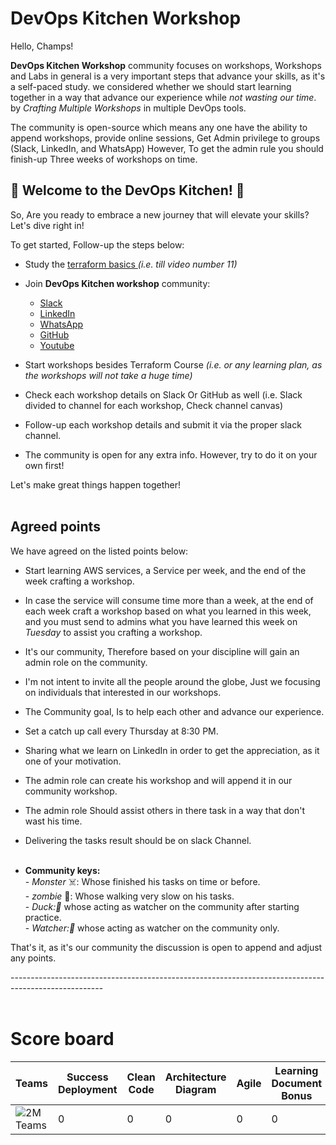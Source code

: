 # DevOps Kitchen Workshop

Hello, Champs!

**DevOps Kitchen Workshop** community focuses on workshops, Workshops and Labs in general is a very important steps that advance your skills, as it's a self-paced study. we considered whether we should start learning together in a way that advance our experience while *_not wasting our time_*. by *_Crafting Multiple Workshops_* in multiple DevOps tools.

The community is open-source which means any one have the ability to append workshops, provide online sessions, Get Admin privilege to groups (Slack, LinkedIn, and WhatsApp) However, To get the admin rule you should finish-up Three weeks of workshops on time.

## 🌟 Welcome to the DevOps Kitchen! 🌟
So, Are you ready to embrace a new journey that will elevate your skills? Let's dive right in!

To get started, Follow-up the steps below:

- Study the [terraform basics ](https://onedrive.live.com/?id=7AE6F56050D1BAC3!s8b1186d69f674164b9c7b72f4922580e&resid=7AE6F56050D1BAC3!s8b1186d69f674164b9c7b72f4922580e&cid=7ae6f56050d1bac3&ithint=folder&redeem=aHR0cHM6Ly8xZHJ2Lm1zL2YvYy83QUU2RjU2MDUwRDFCQUMzL0V0YUdFWXRubjJSQnVjZTNMMGtpV0E0QjFmdVVLcDlZRXcyd1JhYWtKQmk4SGc&migratedtospo=true) *_(i.e. till video number 11)_*

- Join **DevOps Kitchen workshop** community:
    - [Slack](https://join.slack.com/t/devopsworkshopchamps/shared_invite/zt-2k9a3a1wl-1eBg~WcGhKLFXp8vJjQ8tg)
    - [LinkedIn](https://www.linkedin.com/groups/9842482/)
    - [WhatsApp](https://chat.whatsapp.com/DbbYHFnoEo643LzL6uIpSE)
    - [GitHub](https://github.com/Mohamed-Eleraki/DevOps-Kitchen-Workshop)<br>
    - [Youtube](https://www.youtube.com/channel/UCnFV964FYhZQ1_g9WGUeMjA)

- Start workshops besides Terraform Course *(i.e. or any learning plan, as the workshops will not take a huge time)*
- Check each workshop details on Slack Or GitHub as well (i.e. Slack divided to channel for each workshop, Check channel canvas)
- Follow-up each workshop details and submit it via the proper slack channel.
- The community is open for any extra info. However, try to do it on your own first!

Let's make great things happen together!<br><br>


## Agreed points

We have agreed on the listed points below:

- Start learning AWS services, a Service per week, and the end of the week crafting a workshop.
- In case the service will consume time more than a week, at the end of each week craft a workshop based on what you learned in this week, and you must send to admins what you have learned this week on _*Tuesday*_ to assist you crafting a workshop.
- It's our community, Therefore based on your discipline will gain an admin role on the community.
- I'm not intent to invite all the people around the globe, Just we focusing on individuals that interested in our workshops.
- The Community goal, Is to help each other and advance our experience.
- Set a catch up call every Thursday at 8:30 PM.
- Sharing what we learn on LinkedIn in order to get the appreciation, as it one of your motivation.
- The admin role can create his workshop and will append it in our community workshop.
- The admin role Should assist others in there task in a way that don't wast his time.
- Delivering the tasks result should be on slack Channel.<br><br>

 - **Community keys:**<br>
        - _*Monster*_ ☠️: Whose finished his tasks on time or before. <br>
        - _*zombie*_ 🧟:  Whose walking very slow on his tasks.<br>
        - _*Duck:*🦆_ whose acting as watcher on the community after starting practice.<br>
        - _*Watcher:*👀_ whose acting as watcher on the community only.<br>

That's it, as it's our community the discussion is open to append and adjust any points.

----------------------------------------------------------------------------------------------------- <br><br>

# Score board

| Teams | Success Deployment | Clean Code | Architecture Diagram | Agile | Learning Document Bonus | Total |
| ----- | ------------------ | ---------- | -------------------- | ----- | ----------------------- | ----- |
| ![2M Teams](https://via.placeholder.com/150) | 0 | 0 | 0 | 0 | 0 | 0 |
